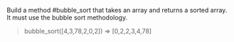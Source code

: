 Build a method #bubble_sort that takes an array and returns a sorted array. It must use the bubble sort methodology.
> bubble_sort([4,3,78,2,0,2])
=> [0,2,2,3,4,78]